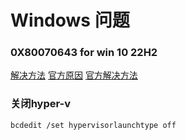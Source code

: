 # Windows 问题

### 0X80070643 for win 10 22H2

[解决方法](https://blog.csdn.net/huahualaly/article/details/135518242) [官方原因](https://support.microsoft.com/zh-cn/topic/kb5034441-%E9%80%82%E7%94%A8%E4%BA%8E-windows-10-%E7%89%88%E6%9C%AC-21h2-%E5%92%8C-22h2-%E7%9A%84-windows-%E6%81%A2%E5%A4%8D%E7%8E%AF%E5%A2%83%E6%9B%B4%E6%96%B0-2024-%E5%B9%B4-1-%E6%9C%88-9-%E6%97%A5-62c04204-aaa5-4fee-a02a-2fdea17075a8) [官方解决方法](https://support.microsoft.com/zh-cn/topic/kb5034441-%E9%80%82%E7%94%A8%E4%BA%8E-windows-10-%E7%89%88%E6%9C%AC-21h2-%E5%92%8C-22h2-%E7%9A%84-windows-%E6%81%A2%E5%A4%8D%E7%8E%AF%E5%A2%83%E6%9B%B4%E6%96%B0-2024-%E5%B9%B4-1-%E6%9C%88-9-%E6%97%A5-62c04204-aaa5-4fee-a02a-2fdea17075a8)

### 关闭hyper-v

```shell
bcdedit /set hypervisorlaunchtype off
```
